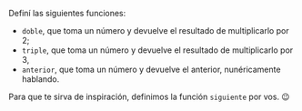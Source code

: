 Definí las siguientes funciones:

* `doble`, que toma un número y devuelve el resultado de multiplicarlo por 2;
* `triple`, que toma un número y devuelve el resultado de multiplicarlo por 3,
* `anterior`, que toma un número y devuelve el anterior, nunéricamente hablando.

Para que te sirva de inspiración, definimos la función `siguiente` por vos. :wink: